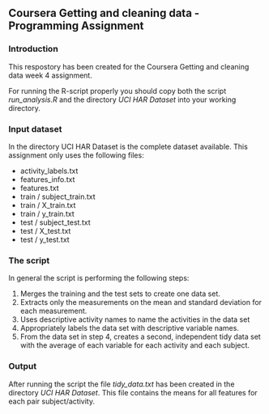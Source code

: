 Coursera Getting and cleaning data - Programming Assignment
---
### Introduction
This respostory has been created for the Coursera Getting and cleaning data week 4 assignment.

For running the R-script properly you should copy both the script *run_analysis.R* and the directory *UCI HAR Dataset* into your working directory.

### Input dataset
In the directory UCI HAR Dataset is the complete dataset available. This assignment only uses the following files:

+ activity_labels.txt
+ features_info.txt
+ features.txt
+ train / subject_train.txt
+ train / X_train.txt
+ train / y_train.txt
+ test / subject_test.txt
+ test / X_test.txt
+ test / y_test.txt

### The script
In general the script is performing the following steps:

1. Merges the training and the test sets to create one data set.
2. Extracts only the measurements on the mean and standard deviation for each measurement.
3. Uses descriptive activity names to name the activities in the data set
4. Appropriately labels the data set with descriptive variable names.
5. From the data set in step 4, creates a second, independent tidy data set with the average of each variable for each activity and each subject.

### Output
After running the script the file *tidy_data.txt* has been created in the directory *UCI HAR Dataset*.
This file contains the means for all features for each pair subject/activity.
